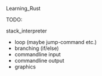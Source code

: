 Learning_Rust

TODO:

stack_interpreter

* loop (maybe jump-command etc.)
* branching (if/else)
* commandline input
* commandline output
* graphics